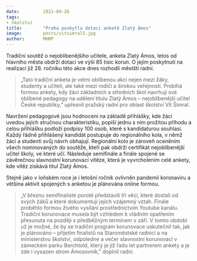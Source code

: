 ```yaml
---
date:         2021-04-26
tags:         
- školství
title:        "Praha poskytla dotaci anketě Zlatý Ámos"
image: 	      posts/vitsimral5.jpg
author:       MHMP
---
```


Tradiční soutěž o nejoblíbenějšího učitele, anketa Zlatý Ámos, letos od hlavního města obdrží dotaci ve výši 85 tisíc korun. O jejím poskytnutí na realizaci již 28. ročníku této akce dnes rozhodli městští radní.

> „Tato tradiční anketa je velmi oblíbenou akcí nejen mezi žáky, studenty a učiteli, ale také mezi rodiči a širokou veřejností. Probíhá formou ankety, kdy žáci základních a středních škol navrhují své oblíbené pedagogy na udělení titulu Zlatý Ámos – nejoblíbenější učitel České republiky,” upřesnil pražský radní pro oblast školství Vít Šimral.

Navržení pedagogové jsou hodnoceni na základě přihlášky, kde žáci uvedou jejich stručnou charakteristiku, popíší jednu s ním prožitou příhodu a celou přihlášku podloží podpisy 100 osob, které s kandidaturou souhlasí. Každý řádně přihlášený kandidát postupuje do regionálního kola, v němž žáci a studenti svůj návrh obhajují. Regionální kolo je zároveň oceněním všech nominovaných do soutěže, kteří pak obdrží certifikát nejoblíbenější učitel školy, ve které učí. Následuje semifinále a finále spojené se závěrečnou slavnostní korunovací vítěze, která je vyvrcholením celé ankety, kde vítěz získává titul Zlatý Ámos.

Stejně jako v loňském roce je i letošní ročník ovlivněn pandemií koronaviru a většina aktivit spojených s anketou je plánována online formou. 

> „V březnu semifinalisté porotě představili tři věci, které dostali od svých žáků a které dokumentují jejich vzájemný vztah. Finále proběhlo formou živého vysílání prostřednictvím Youtube kanálu. Tradiční korunovace musela být vzhledem k vládním opatřením přesunuta na později s předběžným termínem v září. V tomto období už je možné, že by se tradiční program korunovace uskutečnil tak, jak je plánováno – přijetím finalistů na Staroměstské radnici a na ministerstvu školství, odpoledne a večer slavnostní korunovací v zámeckém parku Berchtold, který je již řadu let partnerem ankety a je zde i vysazen strom Ámosovník,” doplnil radní.
